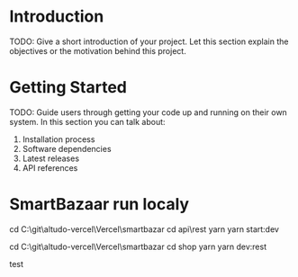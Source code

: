 # Introduction

TODO: Give a short introduction of your project. Let this section explain the objectives or the motivation behind this project.

# Getting Started

TODO: Guide users through getting your code up and running on their own system. In this section you can talk about:

1. Installation process
2. Software dependencies
3. Latest releases
4. API references


# SmartBazaar run localy

cd C:\git\altudo-vercel\Vercel\smartbazar
cd api\rest
yarn
yarn start:dev

cd C:\git\altudo-vercel\Vercel\smartbazar
cd shop
yarn
yarn dev:rest

test


